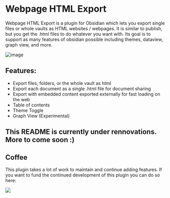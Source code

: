# Webpage HTML Export

Webpage HTML Export is a plugin for Obsidian which lets you export single files or whole vaults as HTML websites / webpages. It is similar to publish, but you get the .html files to do whatever you want with. Its goal is to support as many features of obsidian possible including themes, dataview, graph view, and more.

![image](https://user-images.githubusercontent.com/39423700/235891654-878a874f-4388-4568-b6a9-cde6152e4e6b.png)

## Features:
- Export files, folders, or the whole vault as html
- Export each document as a single .html file for document sharing
- Export with embedded content exported externally for fast loading on the web
- Table of contents
- Theme Toggle
- Graph View (Experimental)

## This README is currently under rennovations. More to come soon :)

## Coffee

This plugin takes a lot of work to maintain and continue adding features. If you want to fund the continued development of this plugin you can do so here:

<a href="https://www.buymeacoffee.com/nathangeorge"><img src="https://img.buymeacoffee.com/button-api/?text=Buy me a coffee&emoji=&slug=nathangeorge&button_colour=6a8695&font_colour=ffffff&font_family=Poppins&outline_colour=000000&coffee_colour=FFDD00"></a>
